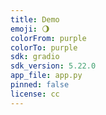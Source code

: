 ```yaml
---
title: Demo
emoji: 🌖
colorFrom: purple
colorTo: purple
sdk: gradio
sdk_version: 5.22.0
app_file: app.py
pinned: false
license: cc
---
```

